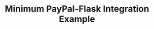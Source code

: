 ---
title:  "Minimum PayPal-Flask Integration Example"
pubDate:   2025-03-08
draft: true
tags:
    - Python
    - HTML
    - JavaScript
description: ""
---